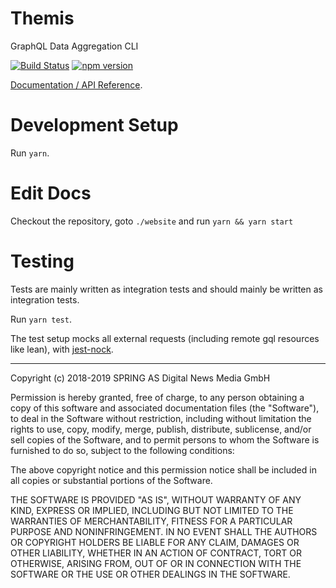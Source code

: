 # Themis
GraphQL Data Aggregation CLI

[![Build Status](https://travis-ci.org/spring-media/themis-graphql.svg?branch=master)](https://travis-ci.org/spring-media/themis-graphql)
[![npm version](https://badge.fury.io/js/themis-graphql.svg)](https://badge.fury.io/js/themis-graphql)

[Documentation / API Reference](https://spring-media.github.io/themis-graphql/).


# Development Setup
Run `yarn`.

# Edit Docs
Checkout the repository, goto `./website` and run `yarn && yarn start`

# Testing
Tests are mainly written as integration tests and should mainly be written as integration tests.

Run `yarn test`.

The test setup mocks all external requests (including remote gql resources like lean), with [jest-nock](https://www.npmjs.com/package/jest-nock).


---
Copyright (c) 2018-2019 SPRING AS Digital News Media GmbH

Permission is hereby granted, free of charge, to any person obtaining a copy of this software and associated documentation files (the "Software"), to deal in the Software without restriction, including without limitation the rights to use, copy, modify, merge, publish, distribute, sublicense, and/or sell copies of the Software, and to permit persons to whom the Software is furnished to do so, subject to the following conditions:

The above copyright notice and this permission notice shall be included in all copies or substantial portions of the Software.

THE SOFTWARE IS PROVIDED "AS IS", WITHOUT WARRANTY OF ANY KIND, EXPRESS OR IMPLIED, INCLUDING BUT NOT LIMITED TO THE WARRANTIES OF MERCHANTABILITY, FITNESS FOR A PARTICULAR PURPOSE AND NONINFRINGEMENT. IN NO EVENT SHALL THE AUTHORS OR COPYRIGHT HOLDERS BE LIABLE FOR ANY CLAIM, DAMAGES OR OTHER LIABILITY, WHETHER IN AN ACTION OF CONTRACT, TORT OR OTHERWISE, ARISING FROM, OUT OF OR IN CONNECTION WITH THE SOFTWARE OR THE USE OR OTHER DEALINGS IN THE SOFTWARE.

